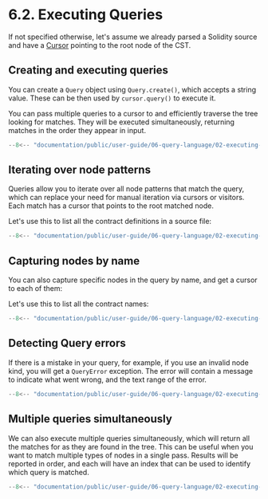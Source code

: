 # 6.2. Executing Queries

If not specified otherwise, let's assume we already parsed a Solidity source and have a [Cursor](../../05-syntax-trees/02-navigating-with-cursors/index.md) pointing
to the root node of the CST.

## Creating and executing queries

You can create a `Query` object using `Query.create()`, which accepts a string value.
These can be then used by `cursor.query()` to execute it.

You can pass multiple queries to a cursor to and efficiently traverse the tree looking for matches.
They will be executed simultaneously, returning matches in the order they appear in input.

```ts title="common.mts"
--8<-- "documentation/public/user-guide/06-query-language/02-executing-queries/examples/common.mts"
```

## Iterating over node patterns

Queries allow you to iterate over all node patterns that match the query, which can replace your need for manual iteration via cursors or visitors.
Each match has a cursor that points to the root matched node.

Let's use this to list all the contract definitions in a source file:

```ts title="match-roots.mts"
--8<-- "documentation/public/user-guide/06-query-language/02-executing-queries/examples/01-match-roots.test.mts"
```

## Capturing nodes by name

You can also capture specific nodes in the query by name, and get a cursor to each of them:

Let's use this to list all the contract names:

```ts title="match-captures.mts"
--8<-- "documentation/public/user-guide/06-query-language/02-executing-queries/examples/02-match-captures.test.mts"
```

## Detecting Query errors

If there is a mistake in your query, for example, if you use an invalid node kind, you will get a `QueryError` exception.
The error will contain a message to indicate what went wrong, and the text range of the error.

```ts title="query-errors.mts"
--8<-- "documentation/public/user-guide/06-query-language/02-executing-queries/examples/03-query-errors.test.mts"
```

## Multiple queries simultaneously

We can also execute multiple queries simultaneously, which will return all the matches for as they are found in the tree.
This can be useful when you want to match multiple types of nodes in a single pass.
Results will be reported in order, and each will have an index that can be used to identify which query is matched.

```ts title="multiple-queries.mts"
--8<-- "documentation/public/user-guide/06-query-language/02-executing-queries/examples/04-multiple-queries.test.mts"
```
